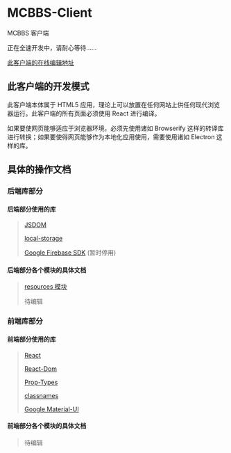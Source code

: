 # MCBBS-Client

MCBBS 客户端

正在全速开发中，请耐心等待……

[此客户端的在线编辑地址](https://codesandbox.io/s/github/langyo/MCBBS-Client/tree/master/)

## 此客户端的开发模式

此客户端本体属于 HTML5 应用，理论上可以放置在任何网站上供任何现代浏览器运行。此客户端的所有页面必须使用 React 进行编译。

如果要使网页能够适应于浏览器环境，必须先使用诸如 Browserify 这样的转译库进行转换；如果要使得网页能够作为本地化应用使用，需要使用诸如 Electron 这样的库。

## 具体的操作文档

### 后端库部分

#### 后端部分使用的库

> [JSDOM](https://github.com/jsdom/jsdom)
>
> [local-storage](https://github.com/bevacqua/local-storage)
>
> [Google Firebase SDK](https://github.com/firebase/firebase-js-sdk) (暂时停用)

#### 后端部分各个模块的具体文档

> [resources 模块](https://github.com/langyo/MCBBS-Client/blob/master/src/lib/resources.md)
>
> 待编辑

### 前端库部分

#### 前端部分使用的库

> [React](https://github.com/facebook/react)
>
> [React-Dom](https://github.com/facebook/react)
>
> [Prop-Types](https://github.com/facebook/prop-types)
>
> [classnames](https://github.com/JedWatson/classnames)
>
> [Google Material-UI](https://github.com/mui-org/material-ui)

#### 前端部分各个模块的具体文档

> 待编辑